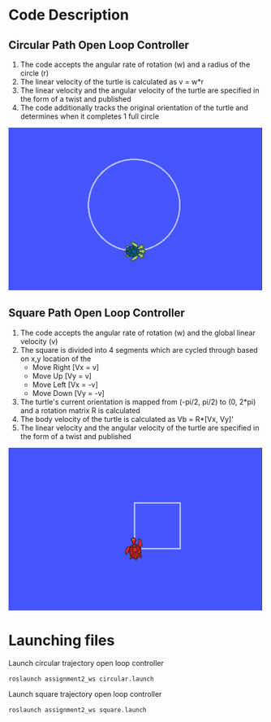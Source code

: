 # Code Description

## Circular Path Open Loop Controller
1. The code accepts the angular rate of rotation (w) and a radius of the circle (r)
2. The linear velocity of the turtle is calculated as v = w*r
3. The linear velocity and the angular velocity of the turtle are specified in the form of a twist and published
4. The code additionally tracks the original orientation of the turtle and determines when it completes 1 full circle

![Circular Trajectory followed by th Turtle](./Images/Circle.png)

## Square Path Open Loop Controller
1. The code accepts the angular rate of rotation (w) and the global linear velocity (v)
2. The square is divided into 4 segments which are cycled through based on x,y location of the
   - Move Right [Vx = v]
   - Move Up	[Vy = v]
   - Move Left	[Vx = -v]
   - Move Down	[Vy = -v]
3. The turtle's current orientation is mapped from (-pi/2, pi/2) to (0, 2*pi) and a rotation matrix R is calculated 
4. The body velocity of the turtle is calculated as Vb = R*[Vx, Vy]'
5. The linear velocity and the angular velocity of the turtle are specified in the form of a twist and published

![Square Trajectory followed by th Turtle](./Images/Square.png)

# Launching files
Launch circular trajectory open loop controller

```console
roslaunch assignment2_ws circular.launch
```

Launch square trajectory open loop controller

```console
roslaunch assignment2_ws square.launch
```

